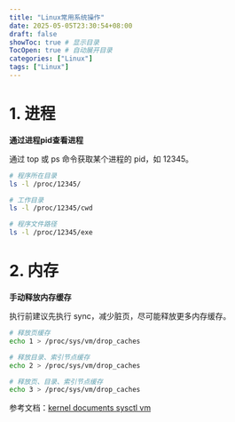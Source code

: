 ```yaml
---
title: "Linux常用系统操作"
date: 2025-05-05T23:30:54+08:00
draft: false
showToc: true # 显示目录
TocOpen: true # 自动展开目录
categories: ["Linux"]
tags: ["Linux"]
---
```


# 1. 进程

**通过进程pid查看进程**

通过 top 或 ps 命令获取某个进程的 pid，如 12345。

```bash
# 程序所在目录
ls -l /proc/12345/

# 工作目录
ls -l /proc/12345/cwd

# 程序文件路径
ls -l /proc/12345/exe
```

# 2. 内存

**手动释放内存缓存**

执行前建议先执行 sync，减少脏页，尽可能释放更多内存缓存。

```bash
# 释放页缓存
echo 1 > /proc/sys/vm/drop_caches

# 释放目录、索引节点缓存
echo 2 > /proc/sys/vm/drop_caches

# 释放页、目录、索引节点缓存
echo 3 > /proc/sys/vm/drop_caches
```

参考文档：[kernel documents sysctl vm](https://www.kernel.org/doc/Documentation/sysctl/vm.txt)

